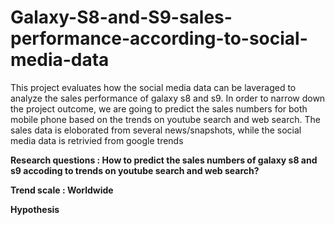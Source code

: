 # Galaxy-S8-and-S9-sales-performance-according-to-social-media-data

This project evaluates how the social media data can be laveraged to analyze the sales performance of galaxy s8 and s9. In order to narrow down the project outcome, we are going to predict the sales numbers for both mobile phone based on the trends on youtube search and web search. The sales data is eloborated from several news/snapshots, while the social media data is retrivied from google trends


<b>Research questions : How to predict the sales numbers of galaxy s8 and s9 accoding to trends on youtube search and web search?<b>


Trend scale : Worldwide

Hypothesis 
